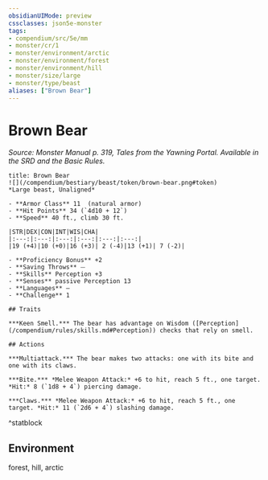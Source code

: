 ```yaml
---
obsidianUIMode: preview
cssclasses: json5e-monster
tags:
- compendium/src/5e/mm
- monster/cr/1
- monster/environment/arctic
- monster/environment/forest
- monster/environment/hill
- monster/size/large
- monster/type/beast
aliases: ["Brown Bear"]
---
```

# Brown Bear
*Source: Monster Manual p. 319, Tales from the Yawning Portal. Available in the SRD and the Basic Rules.*  

```ad-statblock
title: Brown Bear
![](/compendium/bestiary/beast/token/brown-bear.png#token)
*Large beast, Unaligned*

- **Armor Class** 11  (natural armor)
- **Hit Points** 34 (`4d10 + 12`)
- **Speed** 40 ft., climb 30 ft.

|STR|DEX|CON|INT|WIS|CHA|
|:---:|:---:|:---:|:---:|:---:|:---:|
|19 (+4)|10 (+0)|16 (+3)| 2 (-4)|13 (+1)| 7 (-2)|

- **Proficiency Bonus** +2
- **Saving Throws** ⏤
- **Skills** Perception +3
- **Senses** passive Perception 13
- **Languages** —
- **Challenge** 1

## Traits

***Keen Smell.*** The bear has advantage on Wisdom ([Perception](/compendium/rules/skills.md#Perception)) checks that rely on smell.

## Actions

***Multiattack.*** The bear makes two attacks: one with its bite and one with its claws.

***Bite.*** *Melee Weapon Attack:* +6 to hit, reach 5 ft., one target. *Hit:* 8 (`1d8 + 4`) piercing damage.

***Claws.*** *Melee Weapon Attack:* +6 to hit, reach 5 ft., one target. *Hit:* 11 (`2d6 + 4`) slashing damage.
```
^statblock

## Environment

forest, hill, arctic